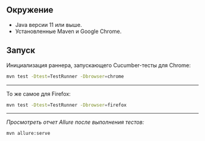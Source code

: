 ## Окружение

- Java версии 11 или выше.
- Установленные Maven и Google Chrome.

## Запуск

Инициализация раннера, запускающего Cucumber-тесты для Chrome:

```bash
mvn test -Dtest=TestRunner -Dbrowser=chrome
```
---

То же самое для Firefox:

```bash
mvn test -Dtest=TestRunner -Dbrowser=firefox
```
---

_Просмотреть отчет Allure после выполнения тестов:_
```bash
mvn allure:serve
```


